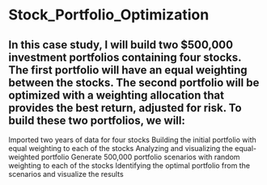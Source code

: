 # Stock_Portfolio_Optimization

## In this case study, I will build two $500,000 investment portfolios containing four stocks. The first portfolio will have an equal weighting between the stocks. The second portfolio will be optimized with a weighting allocation that provides the best return, adjusted for risk. To build these two portfolios, we will:

Imported two years of data for four stocks
Building the initial portfolio with equal weighting to each of the stocks
Analyzing and visualizing the equal-weighted portfolio
Generate 500,000 portfolio scenarios with random weighting to each of the stocks
Identifying the optimal portfolio from the scenarios and visualize the results
